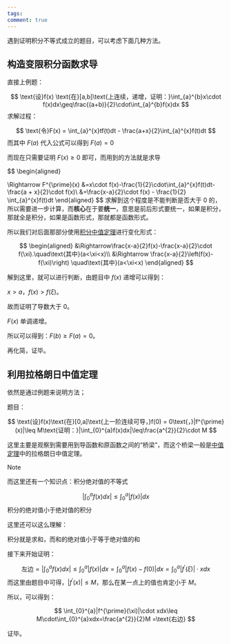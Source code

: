 ```yaml
---
tags: 
comment: true
---
```

遇到证明积分不等式成立的题目，可以考虑下面几种方法。

## 构造变限积分函数求导

直接上例题：

$$
\text{设}f(x) \text{在}[a,b]\text{上连续，递增，证明：}\int_{a}^{b}x\cdot f(x)dx\geq\frac{(a+b)}{2}\cdot\int_{a}^{b}f(x)dx
$$
求解过程：

$$
\text{令}F(x) = \int_{a}^{x}tf(t)dt - \frac{a+x}{2}\int_{a}^{x}f(t)dt
$$
而其中 $F(a)$ 代入公式可以得到 $F(a) = 0$

而现在只需要证明 $F(x) \geq 0$ 即可，而用到的方法就是求导

$$
\begin{aligned}

\Rightarrow F^{\prime}(x) &=x\cdot f(x)-\frac{1}{2}\cdot\int_{a}^{x}f(t)dt-\frac{a + x}{2}\cdot f(x)\\
&=\frac{x-a}{2}\cdot f(x) - \frac{1}{2} \int_{a}^{x}f(t)dt
\end{aligned}
$$
求解到这个程度是不能判断是否大于 0 的，所以需要进一步计算，而**核心**在于要**统一**，意思是前后形式要统一，如果是积分，那就全是积分，如果是函数形式，那就都是函数形式。

所以我们对后面那部分使用[积分中值定理](积分相关问题/积分中值定理.md)进行变化形式：

$$
\begin{aligned}
&\Rightarrow\frac{x-a}{2}f(x)-\frac{x-a}{2}\cdot f(\xi).\quad\text{其中}(a<\xi<x)\\
&\Rightarrow \frac{x-a}{2}\left(f(x)-f(\xi)\right) \quad\text{其中}(a<\xi<x)
\end{aligned}
$$

解到这里，就可以进行判断，由题目中 $f(x)$ 递增可以得到：

$x > a$，$f(x) > f(\xi)$。

故而证明了导数大于 $0$。

$F(x)$ 单调递增。

所以可以得到：$F(b) \geq F(a) = 0$。

再化简，证毕。


## 利用拉格朗日中值定理

依然是通过例题来说明方法；

题目：

$$
\text{设}f(x)\text{在}[0,a]\text{上一阶连续可导，}f(0) = 0\text{，}|f^{\prime}(x)|\leq M\text{证明：}|\int_{0}^{a}f(x)dx|\leq\frac{a^{2}}{2}\cdot M
$$

这里主要是观察到需要用到导函数和原函数之间的“桥梁”，而这个桥梁一般是[中值定理](中值定理.md)中的拉格朗日中值定理。

>[!note]
>而这里还有一个知识点：积分绝对值的不等式
>
>$$
>\left|\int_{0}^{a}f(x)dx\right| \leq \int_{0}^{a}|f(x)|dx
>$$
>积分的绝对值小于绝对值的积分
>
>这里还可以这么理解：
>
>积分就是求和，而和的绝对值小于等于绝对值的和

接下来开始证明：

$$
\text{左边} =\left|\int_{0}^{a}f(x)dx\right|\leq\int_{0}^{a}|f(x)|dx=\int_{0}^{a}|f(x)-f(0)|dx=\int_{0}^{a}|f^{\prime}(\xi)|\cdot xdx
$$
而这里由题目中可得，$|f^{\prime}(x)|\leq M$，那么在某一点上的值也肯定小于 $M$。

所以，可以得到：

$$
\int_{0}^{a}|f^{\prime}(\xi)|\cdot xdx\leq M\cdot\int_{0}^{a}xdx=\frac{a^{2}}{2}M =\text{右边}
$$

证毕。









